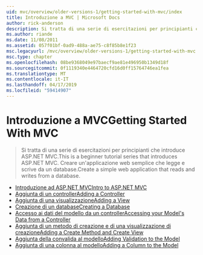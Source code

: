 ```yaml
---
uid: mvc/overview/older-versions-1/getting-started-with-mvc/index
title: Introduzione a MVC | Microsoft Docs
author: rick-anderson
description: Si tratta di una serie di esercitazioni per principianti che introduce ASP.NET MVC. Creare un'applicazione web semplice che legge e scrive da un database.
ms.author: riande
ms.date: 11/08/2011
ms.assetid: 057f01bf-0ad9-488a-ae75-c8f85b8e1f23
msc.legacyurl: /mvc/overview/older-versions-1/getting-started-with-mvc
msc.type: chapter
ms.openlocfilehash: 08be9368049e97baecf9ae81e496950b1349d18f
ms.sourcegitcommit: 0f1119340e4464720cfd16d0ff15764746ea1fea
ms.translationtype: MT
ms.contentlocale: it-IT
ms.lasthandoff: 04/17/2019
ms.locfileid: "59414907"
---
```

# <a name="getting-started-with-mvc"></a><span data-ttu-id="9be79-104">Introduzione a MVC</span><span class="sxs-lookup"><span data-stu-id="9be79-104">Getting Started With MVC</span></span>

> <span data-ttu-id="9be79-105">Si tratta di una serie di esercitazioni per principianti che introduce ASP.NET MVC.</span><span class="sxs-lookup"><span data-stu-id="9be79-105">This is a beginner tutorial series that introduces ASP.NET MVC.</span></span> <span data-ttu-id="9be79-106">Creare un'applicazione web semplice che legge e scrive da un database.</span><span class="sxs-lookup"><span data-stu-id="9be79-106">Create a simple web application that reads and writes from a database.</span></span>


- [<span data-ttu-id="9be79-107">Introduzione ad ASP.NET MVC</span><span class="sxs-lookup"><span data-stu-id="9be79-107">Intro to ASP.NET MVC</span></span>](getting-started-with-mvc-part1.md)
- [<span data-ttu-id="9be79-108">Aggiunta di un controller</span><span class="sxs-lookup"><span data-stu-id="9be79-108">Adding a Controller</span></span>](getting-started-with-mvc-part2.md)
- [<span data-ttu-id="9be79-109">Aggiunta di una visualizzazione</span><span class="sxs-lookup"><span data-stu-id="9be79-109">Adding a View</span></span>](getting-started-with-mvc-part3.md)
- [<span data-ttu-id="9be79-110">Creazione di un database</span><span class="sxs-lookup"><span data-stu-id="9be79-110">Creating a Database</span></span>](getting-started-with-mvc-part4.md)
- [<span data-ttu-id="9be79-111">Accesso ai dati del modello da un controller</span><span class="sxs-lookup"><span data-stu-id="9be79-111">Accessing your Model's Data from a Controller</span></span>](getting-started-with-mvc-part5.md)
- [<span data-ttu-id="9be79-112">Aggiunta di un metodo di creazione e di una visualizzazione di creazione</span><span class="sxs-lookup"><span data-stu-id="9be79-112">Adding a Create Method and Create View</span></span>](getting-started-with-mvc-part6.md)
- [<span data-ttu-id="9be79-113">Aggiunta della convalida al modello</span><span class="sxs-lookup"><span data-stu-id="9be79-113">Adding Validation to the Model</span></span>](getting-started-with-mvc-part7.md)
- [<span data-ttu-id="9be79-114">Aggiunta di una colonna al modello</span><span class="sxs-lookup"><span data-stu-id="9be79-114">Adding a Column to the Model</span></span>](getting-started-with-mvc-part8.md)
